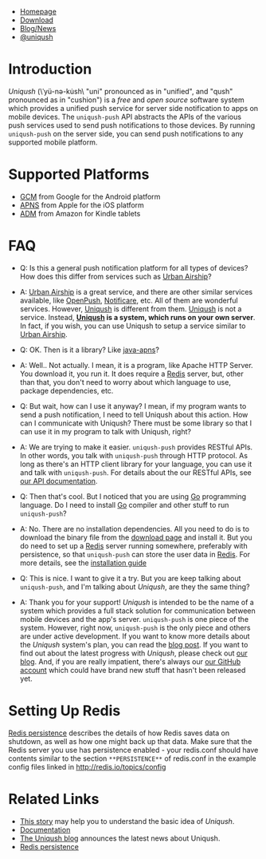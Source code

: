 - [Homepage](http://uniqush.org)
- [Download](http://uniqush.org/downloads.html)
- [Blog/News](http://blog.uniqush.org)
- [@uniqush](http://twitter.com/uniqush)

# Introduction #

*Uniqush* (\ˈyü-nə-ku̇sh\ "uni" pronounced as in "unified", and "qush" pronounced as
in "cushion") is a _free_ and _open source_ software system which provides
a unified push service for server side notification to apps on mobile devices.
The `uniqush-push` API abstracts the APIs of the various push services used
to send push notifications to those devices. By running `uniqush-push` on the
server side, you can send push notifications to any supported mobile platform.

# Supported Platforms #

- [GCM](http://developer.android.com/guide/google/gcm/index.html) from Google for the Android platform
- [APNS](http://developer.apple.com/library/mac/#documentation/NetworkingInternet/Conceptual/RemoteNotificationsPG/ApplePushService/ApplePushService.html) from Apple for the iOS platform
- [ADM](https://developer.amazon.com/sdk/adm.html) from Amazon for Kindle tablets

# FAQ #

- Q: Is this a general push notification platform for all types of devices? How does this differ
  from services such as [Urban Airship](http://urbanairship.com)?
- A: [Urban Airship](http://urbanairship.com) is a great service, and there are
  other similar services available, like [OpenPush](http://openpush.im/),
[Notificare](https://notifica.re/), etc. All of them are wonderful services.
However, [Uniqush](http://uniqush.org) is different from them.
[Uniqush](http://uniqush.org) is not a service. Instead,
**[Uniqush](http://uniqush.org) is a system, which runs on your own
server**. In fact, if you wish, you can use Uniqush to setup a service similar to [Urban Airship](http://urbanairship.com).

- Q: OK. Then is it a library? Like
  [java-apns](https://github.com/notnoop/java-apns)?
- A: Well.. Not actually. I mean, it is a program, like Apache HTTP Server. You download it, you run it. It does require a [Redis](http://redis.io/) server, but, other than that, you don't need to worry about which language to use, package dependencies, etc. 

- Q: But wait, how can I use it anyway? I mean, if my program wants to send
  a push notification, I need to tell Uniqush about this action. How can I
  communicate with Uniqush? There must be some library so that I can use it
  in my program to talk with Uniqush, right?
- A: We are trying to make it easier. `uniqush-push` provides RESTful APIs. In
  other words, you talk with `uniqush-push` through HTTP protocol. As long as
there's an HTTP client library for your language, you can use it and talk with
`uniqush-push`. For details about the our RESTful APIs, see [our API
documentation](http://uniqush.org/documentation/usage.html).

- Q: Then that's cool. But I noticed that you are using [Go](http://golang.org) programming language. Do I need to install [Go](http://golang.org) compiler and other stuff to run `uniqush-push`?
- A: No. There are no installation dependencies. All you need to do is to download the
  binary file from the [download page](http://uniqush.org/downloads.html) and
install it. But you do need to set up a [Redis](http://redis.io) server running
somewhere, preferably with persistence, so that `uniqush-push` can store the
user data in [Redis](http://redis.io). For more details, see the
[installation guide](http://uniqush.org/documentation/install.html)

- Q: This is nice. I want to give it a try. But you are keep talking about `uniqush-push`, and I'm talking about *Uniqush*, are they the same thing?
- A: Thank you for your support! *Uniqush* is intended to be the name of a
  system which provides a full stack solution for communication between mobile
devices and the app's server. `uniqush-push` is one piece of the system.
However, right now, `uniqush-push` is the only piece and others are under
active development. If you want to know more details about the *Uniqush*
system's plan, you can read the [blog
post](http://blog.uniqush.org/uniqush-after-go1.html). If you want to find out
about the latest progress with *Uniqush*, please check out [our
 blog](http://blog.uniqush.org/). And, if you are really impatient, there's
 always our [our GitHub account](http://github.com/uniqush) which could have
 brand new stuff that hasn't been released yet.

# Setting Up Redis #

[Redis persistence](http://redis.io/topics/persistence) describes the details
of how Redis saves data on shutdown, as well as how one might back up that
data. Make sure that the Redis server you use has persistence enabled - your
redis.conf should have contents similar to the section `**PERSISTENCE**` of
redis.conf in the example config files linked in http://redis.io/topics/config

# Related Links #
- [This story](http://uniqush.org/documentation/intro.html) may help you to understand
the basic idea of *Uniqush*.
- [Documentation](http://uniqush.org/documentation/index.html)
- [The Uniqush blog](http://blog.uniqush.org) announces the latest news about Uniqush.
- [Redis persistence](http://redis.io/topics/persistence)
